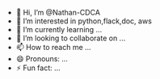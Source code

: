- 👋 Hi, I’m @Nathan-CDCA
- 👀 I’m interested in python,flack,doc, aws 
- 🌱 I’m currently learning ...
- 💞️ I’m looking to collaborate on ...
- 📫 How to reach me ...
- 😄 Pronouns: ...
- ⚡ Fun fact: ...

<!---
Nathan-CDCA/Nathan-CDCA is a ✨ special ✨ repository because its `README.md` (this file) appears on your GitHub profile.
You can click the Preview link to take a look at your changes.
--->
